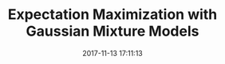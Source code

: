 ---
layout:     post
title:      Expectation Maximization with Gaussian Mixture Models
date:       2017-11-13 17:11:13
summary:    Expectation Maximization and its applications
categories: 
cover-image: /images/post_3/thumbnail.png
---